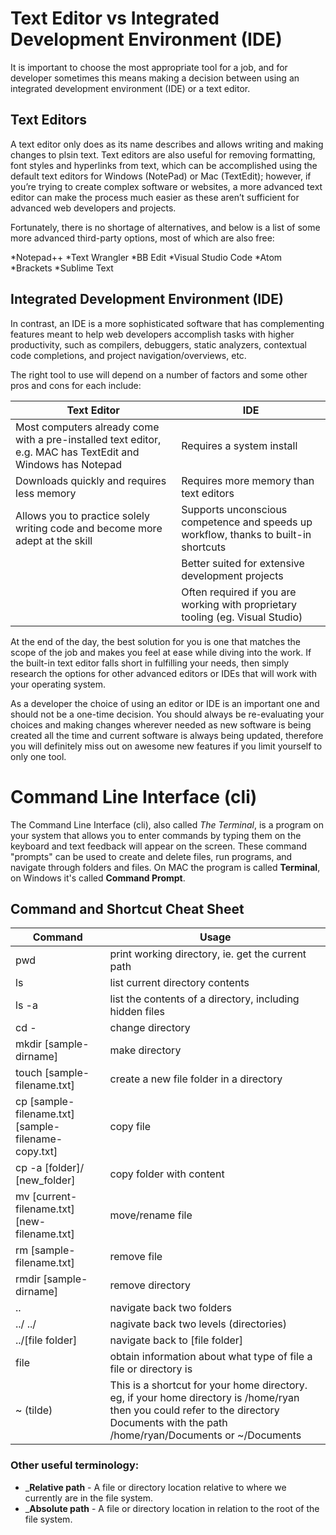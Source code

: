 # Text Editor vs Integrated Development Environment (IDE)

It is important to choose the most appropriate tool for a job, and for developer sometimes this means making a decision between using an integrated development environment (IDE) or a text editor.

## Text Editors

A text editor only does as its name describes and allows writing and making changes to plsin text. Text editors are also useful for removing formatting, font styles and hyperlinks from text, which can be accomplished using the default text editors for Windows (NotePad) or Mac (TextEdit); however, if you’re trying to create complex software or websites, a more advanced text editor can make the process much easier as these aren’t sufficient for advanced web developers and projects. 

Fortunately, there is no shortage of alternatives, and below is a list of some more advanced third-party options, most of which are also free:

*Notepad++
*Text Wrangler
*BB Edit
*Visual Studio Code
*Atom
*Brackets
*Sublime Text

## Integrated Development Environment (IDE)

In contrast, an IDE is a more sophisticated software that has complementing features meant to help web developers accomplish tasks with higher productivity, such as compilers, debuggers, static analyzers, contextual code completions, and project navigation/overviews, etc. 

The right tool to use will depend on a number of factors and some other pros and cons for each include: 

| Text Editor     | IDE  |
| ------------- | -------|
| Most computers already come with a pre-installed text editor, e.g. MAC has TextEdit and Windows has Notepad | Requires a system install |
| Downloads quickly and requires less memory  | Requires more memory than text editors
| Allows you to practice solely writing code and become more adept at the skill  | Supports unconscious competence and speeds up workflow, thanks to built-in shortcuts|   
| | Better suited for extensive development projects  |
|   | Often required if you are working with proprietary tooling (eg. Visual Studio)

At the end of the day, the best solution for you is one that matches the scope of the job and makes you feel at ease while diving into the work. If the built-in text editor falls short in fulfilling your needs, then simply research the options for other advanced editors or IDEs that will work with your operating system.  

As a developer the choice of using an editor or IDE is an important one and should not be a one-time decision.  You should always be re-evaluating your choices and making changes wherever needed as new software is being created all the time and current software is always being updated, therefore you will definitely miss out on awesome new features if you limit yourself to only one tool.

# Command Line Interface (cli)

The Command Line Interface (cli), also called *The Terminal*, is a program on your system that allows you to enter commands 
by typing them on the keyboard and text feedback will appear on the screen. These command "prompts" can be used to create and delete files, run programs, and navigate through folders and files.  On MAC the program is called **Terminal**, on Windows it's called **Command Prompt**.

## **Command and Shortcut Cheat Sheet**

| Command       | Usage  |
| ------------- | -------|
| pwd   | print working directory, ie. get the current path
| ls   | list current directory contents
| ls -a | list the contents of a directory, including hidden files
| cd -   | change directory
| mkdir [sample-dirname]   | make directory
| touch [sample-filename.txt]   | create a new file folder in a directory
| cp [sample-filename.txt] [sample-filename-copy.txt]   | copy file 
| cp -a [folder]/ [new_folder]   | copy folder with content
| mv [current-filename.txt] [new-filename.txt]   | move/rename file
| rm [sample-filename.txt]   | remove file
| rmdir [sample-dirname]   | remove directory
| ..  | navigate back two folders
| ../ ../  | nagivate back two levels (directories)
| ../[file folder]  | navigate back to [file folder]
| file  | obtain information about what type of file a file or directory is
| ~ (tilde)  | This is a shortcut for your home directory. eg, if your home directory is /home/ryan then you could refer to the directory Documents with the path /home/ryan/Documents or ~/Documents

### Other useful terminology:

* _**Relative path** - A file or directory location relative to where we currently are in the file system.
* _**Absolute path** - A file or directory location in relation to the root of the file system.
